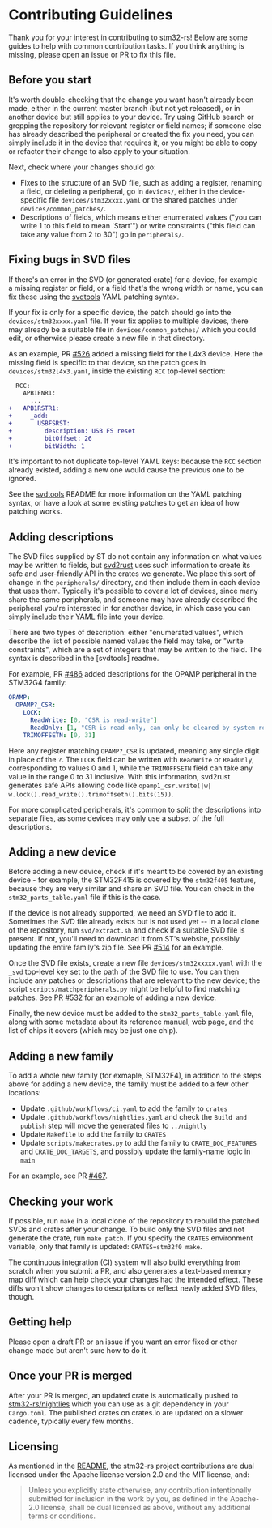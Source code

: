 # Contributing Guidelines

Thank you for your interest in contributing to stm32-rs! Below are some guides
to help with common contribution tasks. If you think anything is missing,
please open an issue or PR to fix this file.

## Before you start

It's worth double-checking that the change you want hasn't already been made,
either in the current master branch (but not yet released), or in another
device but still applies to your device. Try using GitHub search or grepping
the repository for relevant register or field names; if someone else has
already described the peripheral or created the fix you need, you can simply
include it in the device that requires it, or you might be able to copy or
refactor their change to also apply to your situation.

Next, check where your changes should go:

* Fixes to the structure of an SVD file, such as adding a register, renaming a
  field, or deleting a peripheral, go in `devices/`, either in the
  device-specific file `devices/stm32xxxx.yaml` or the shared patches under
  `devices/common_patches/`.
* Descriptions of fields, which means either enumerated values ("you can write
  1 to this field to mean 'Start'") or write constraints ("this field can take
  any value from 2 to 30") go in `peripherals/`.

## Fixing bugs in SVD files

If there's an error in the SVD (or generated crate) for a device, for example
a missing register or field, or a field that's the wrong width or name, you
can fix these using the [svdtools](https://github.com/stm32-rs/svdtools) YAML
patching syntax.

If your fix is only for a specific device, the patch should go into the
`devices/stm32xxxx.yaml` file. If your fix applies to multiple devices,
there may already be a suitable file in `devices/common_patches/` which
you could edit, or otherwise please create a new file in that directory.

As an example, PR [#526](https://github.com/stm32-rs/stm32-rs/pull/526) added
a missing field for the L4x3 device. Here the missing field is specific to
that device, so the patch goes in `devices/stm32l4x3.yaml`, inside the existing
`RCC` top-level section:

```diff
  RCC:
    APB1ENR1:
      ...
+   APB1RSTR1:
+     _add:
+       USBFSRST:
+         description: USB FS reset
+         bitOffset: 26
+         bitWidth: 1
```

It's important to not duplicate top-level YAML keys: because the `RCC` section
already existed, adding a new one would cause the previous one to be ignored.

See the [svdtools](https://github.com/stm32-rs/svdtools) README for more
information on the YAML patching syntax, or have a look at some existing
patches to get an idea of how patching works.

## Adding descriptions

The SVD files supplied by ST do not contain any information on what values may
be written to fields, but [svd2rust](https://crates.io/crates/svd2rust) uses
such information to create its safe and user-friendly API in the crates we
generate. We place this sort of change in the `peripherals/` directory, and
then include them in each device that uses them. Typically it's possible to
cover a lot of devices, since many share the same peripherals, and someone may
have already described the peripheral you're interested in for another device,
in which case you can simply include their YAML file into your device.

There are two types of description: either "enumerated values", which describe
the list of possible named values the field may take, or "write constraints",
which are a set of integers that may be written to the field. The syntax is
described in the [svdtools] readme.

For example, PR [#486](https://github.com/stm32-rs/stm32-rs/pull/486) added
descriptions for the OPAMP peripheral in the STM32G4 family:

```yaml
OPAMP:
  OPAMP?_CSR:
    LOCK:
      ReadWrite: [0, "CSR is read-write"]
      ReadOnly: [1, "CSR is read-only, can only be cleared by system reset"]
    TRIMOFFSETN: [0, 31]
```

Here any register matching `OPAMP?_CSR` is updated, meaning any single digit
in place of the `?`. The `LOCK` field can be written with `ReadWrite` or
`ReadOnly`, corresponding to values 0 and 1, while the `TRIMOFFSETN` field can
take any value in the range 0 to 31 inclusive. With this information, svd2rust
generates safe APIs allowing code like `opamp1_csr.write(|w|
w.lock().read_write().trimoffsetn().bits(15))`.

For more complicated peripherals, it's common to split the descriptions into
separate files, as some devices may only use a subset of the full descriptions.

## Adding a new device

Before adding a new device, check if it's meant to be covered by an existing
device - for example, the STM32F415 is covered by the `stm32f405` feature,
because they are very similar and share an SVD file. You can check in the
`stm32_parts_table.yaml` file if this is the case.

If the device is not already supported, we need an SVD file to add it.
Sometimes the SVD file already exists but is not used yet -- in a local clone of
the repository, run `svd/extract.sh` and check if a suitable SVD file is
present. If not, you'll need to download it from ST's website, possibly
updating the entire family's zip file. See PR
[#514](https://github.com/stm32-rs/stm32-rs/pull/514) for an example.

Once the SVD file exists, create a new file `devices/stm32xxxxx.yaml` with the
`_svd` top-level key set to the path of the SVD file to use. You can then
include any patches or descriptions that are relevant to the new device;
the script `scripts/matchperipherals.py` might be helpful to find matching
patches. See PR [#532](https://github.com/stm32-rs/stm32-rs/pull/532) for an
example of adding a new device.

Finally, the new device must be added to the `stm32_parts_table.yaml` file,
along with some metadata about its reference manual, web page, and the list
of chips it covers (which may be just one chip).

## Adding a new family

To add a whole new family (for exmaple, STM32F4), in addition to the steps
above for adding a new device, the family must be added to a few other
locations:

* Update `.github/workflows/ci.yaml` to add the family to `crates`
* Update `.github/workflows/nightlies.yaml` and check the `Build and publish`
  step will move the generated files to `../nightly`
* Update `Makefile` to add the family to `CRATES`
* Update `scripts/makecrates.py` to add the family to `CRATE_DOC_FEATURES`
  and `CRATE_DOC_TARGETS`, and possibly update the family-name logic in `main`

For an example, see PR [#467](https://github.com/stm32-rs/stm32-rs/pull/467).

## Checking your work

If possible, run `make` in a local clone of the repository to rebuild the
patched SVDs and crates after your change. To build only the SVD files and
not generate the crate, run `make patch`. If you specify the `CRATES`
environment variable, only that family is updated: `CRATES=stm32f0 make`.

The continuous integration (CI) system will also build everything from scratch
when you submit a PR, and also generates a text-based memory map diff which
can help check your changes had the intended effect. These diffs won't show
changes to descriptions or reflect newly added SVD files, though.

## Getting help

Please open a draft PR or an issue if you want an error fixed or other change
made but aren't sure how to do it.

## Once your PR is merged

After your PR is merged, an updated crate is automatically pushed to
[stm32-rs/nightlies](https://github.com/stm32-rs/stm32-rs-nightlies) which you
can use as a git dependency in your `Cargo.toml`. The published crates on
crates.io are updated on a slower cadence, typically every few months.

## Licensing

As mentioned in the [README](https://github.com/stm32-rs/stm32-rs#readme),
the stm32-rs project contributions are dual licensed under the Apache license
version 2.0 and the MIT license, and:

> Unless you explicitly state otherwise, any contribution intentionally
> submitted for inclusion in the work by you, as defined in the Apache-2.0
> license, shall be dual licensed as above, without any additional terms or
> conditions.

